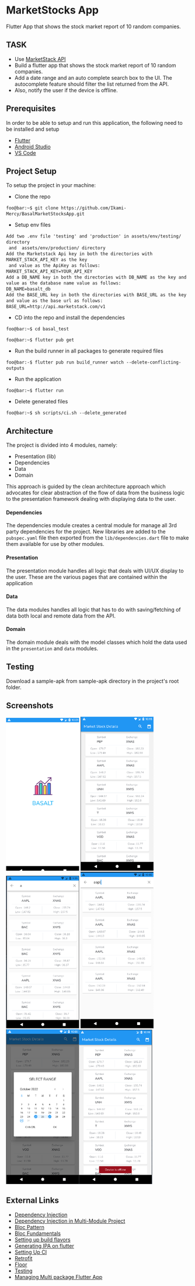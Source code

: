 # MarketStocks App

Flutter App that shows the stock market report of 10 random
companies.

## TASK
- Use [MarketStack API](https://marketstack.com/)
- Build a flutter app that shows the stock market report of 10 random
companies.
- Add a date range and an auto complete search box to the UI. The autocomplete feature
should filter the list returned from the API. 
- Also, notify the user if the device is offline.

## Prerequisites
In order to be able to setup and run this application, the following need to be installed and setup
- [Flutter](https://docs.flutter.dev/get-started/install)
- [Android Studio](https://developer.android.com/studio)
- [VS Code](https://code.visualstudio.com/)

## Project Setup

To setup the project in your machine:

- Clone the repo

```console
foo@bar:~$ git clone https://github.com/Ikami-Mercy/BasalMarketStocksApp.git
```

- Setup env files
```
Add two .env file 'testing' and 'production' in assets/env/testing/ directory
 and  assets/env/production/ directory
Add the Marketstack Api key in both the directories with MARKET_STACK_API_KEY as the key
 and value as the ApiKey as follows:
MARKET_STACK_API_KEY=YOUR_API_KEY
Add a DB_NAME key in both the directories with DB_NAME as the key and value as the database name value as follows:
DB_NAME=basalt_db
Add the BASE_URL key in both the directories with BASE_URL as the key and value as the base url as follows:
BASE_URL=http://api.marketstack.com/v1
```

- CD into the repo and install the dependencies
```console
foo@bar:~$ cd basal_test
```
```console
foo@bar:~$ flutter pub get
```

- Run the build runner in all packages to generate required files
```console
foo@bar:-$ flutter pub run build_runner watch --delete-conflicting-outputs
```

- Run the application
```console
foo@bar:~$ flutter run
```

- Delete generated files
```console
foo@bar:~$ sh scripts/ci.sh --delete_generated
```

## Architecture

The project is divided into 4 modules, namely:
- Presentation (lib)
- Dependencies
- Data
- Domain

This approach is guided by the clean architecture approach which advocates for clear abstraction of the flow of data from the business logic to the presentation framework dealing with displaying data to the user.

#### Dependencies
The dependencies module creates a central module for manage all 3rd party dependencies for the project. New libraries are added to the `pubspec.yaml` file then exported from the `lib/dependencies.dart` file to make them available for use by other modules.

#### Presentation
The presentation module handles all logic that deals with UI/UX display to the user. These are the various pages that are contained within the application

#### Data
The data modules handles all logic that has to do with saving/fetching of data both local and remote data from the API.

#### Domain
The domain module deals with the model classes which hold the data used in the `presentation` and `data` modules.

## Testing
Download a sample-apk from sample-apk directory in the project's root folder.

## Screenshots
<img src="screenshots/1.png" width="200"> <img src="screenshots/two.png" width="200"> <img src="screenshots/3.png" width="200">
<img src="screenshots/4.png" width="200"><img src="screenshots/5.png" width="200"><img src="screenshots/6.png" width="200">

## External Links
- [Dependency Injection](https://www.youtube.com/watch?v=KNcP8z0hWqs)
- [Dependency Injection in Multi-Module Project](https://abdulhakeemahmoood.medium.com/dependency-injection-in-multi-module-flutter-project-a2bbf99b14ff)
- [Bloc Pattern](https://blog.logrocket.com/state-management-flutter-bloc-pattern/)
- [Bloc Fundamentals](https://bloclibrary.dev/#/coreconcepts?id=state-changes)
- [Setting up build flavors](https://medium.com/@animeshjain/build-flavors-in-flutter-android-and-ios-with-different-firebase-projects-per-flavor-27c5c5dac10b)
- [Generating IPA on flutter](https://jtmuller5-98869.medium.com/flutter-build-an-ipa-90520e813a96)
- [Setting Up CI](https://medium.com/kinandcartacreated/setup-a-flutter-ci-cd-with-gitlab-ci-part-1-8d40b7a3b3dc)
- [Retrofit](https://pub.dev/packages/retrofit)
- [Floor](https://pub.dev/packages/floor)
- [Testing](https://medium.com/flutter-community/tagged/testing)
- [Managing Multi package Flutter App](https://medium.com/flutter-community/managing-multi-package-flutter-projects-with-melos-c8ce96fa7c82)
